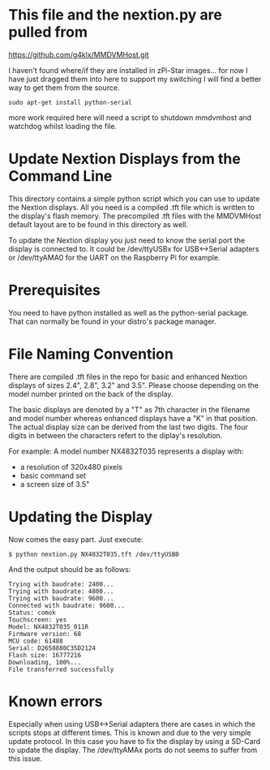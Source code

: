 
# This file and the nextion.py are pulled from
https://github.com/g4klx/MMDVMHost.git

I haven't found where/if they are installed in zPi-Star images...
for now I have just dragged them into here to support my switching I will find a better way to get them from the source.

```
sudo apt-get install python-serial
```
more work required here will need a script to shutdown mmdvmhost and watchdog whilst loading the file.


# Update Nextion Displays from the Command Line

This directory contains a simple python script which you can use to update the
Nextion displays. All you need is a compiled .tft file which is written to the
display's flash memory. The precompiled .tft files with the MMDVMHost default
layout are to be found in this directory as well.

To update the Nextion display you just need to know the serial port the display
is connected to. It could be /dev/ttyUSBx for USB<->Serial adapters or
/dev/ttyAMA0 for the UART on the Raspberry Pi for example.

# Prerequisites

You need to have python installed as well as the python-serial package. That can
normally be found in your distro's package manager.

# File Naming Convention

There are compiled .tft files in the repo for basic and enhanced Nextion
displays of sizes 2.4", 2.8", 3.2" and 3.5". Please choose depending on the
model number printed on the back of the display.

The basic displays are denoted by a "T" as 7th character in the filename and
model number whereas enhanced displays have a "K" in that position. The actual
display size can be derived from the last two digits. The four digits in between
the characters refert to the diplay's resolution.

For example: A model number NX4832T035 represents a display with:

 - a resolution of 320x480 pixels
 - basic command set
 - a screen size of 3.5"

# Updating the Display

Now comes the easy part. Just execute:

```
$ python nextion.py NX4832T035.tft /dev/ttyUSB0
```

And the output should be as follows:

```
Trying with baudrate: 2400...
Trying with baudrate: 4800...
Trying with baudrate: 9600...
Connected with baudrate: 9600...
Status: comok
Touchscreen: yes
Model: NX4832T035_011R
Firmware version: 68
MCU code: 61488
Serial: D2658880C35D2124
Flash size: 16777216
Downloading, 100%...
File transferred successfully
```

# Known errors

Especially when using USB<->Serial adapters there are cases in which the scripts
stops at different times. This is known and due to the very simple update
protocol. In this case you have to fix the display by using a SD-Card to update
the display. The /dev/ttyAMAx ports do not seems to suffer from this issue.
